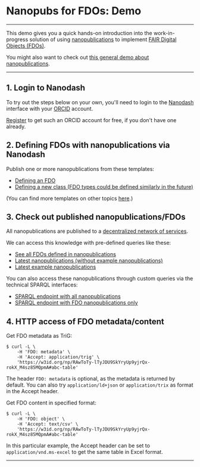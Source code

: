 # Nanopubs for FDOs: Demo

---

This demo gives you a quick hands-on introduction into the work-in-progress solution of using [nanopublications](https://nanopub.net) to implement [FAIR Digital Objects (FDOs)](https://fairdo.org/).

You might also want to check out [this general demo about nanopublications](.).

--- 

## 1. Login to Nanodash

To try out the steps below on your own, you'll need to login to the [Nanodash](https://nanodash.knowledgepixels.com/) interface with your [ORCID](https://orcid.org/) account.

[Register](https://orcid.org/register) to get such an ORCID account for free, if you don't have one already.


## 2. Defining FDOs with nanopublications via Nanodash

Publish one or more nanopublications from these templates:

- [Defining an FDO](https://nanodash.knowledgepixels.com/publish?template=https://w3id.org/np/RAei7xbeufZtrwog4_xImDCX5wrSZspYKZeUIx_EComBw&template-version=latest)
- [Defining a new class (FDO types could be defined similarly in the future)](https://nanodash.knowledgepixels.com/publish?template=https://w3id.org/np/RAxfD9wQMHU4DmWta5uRpo723ZgKpizglley4gtcxG0hg&template-version=latest)

(You can find more templates on other topics [here](https://nanodash.knowledgepixels.com/publish).)


## 3. Check out published nanopublications/FDOs

All nanopublications are published to a [decentralized network of services](https://monitor.knowledgepixels.com/).

We can access this knowledge with pre-defined queries like these:

- [See all FDOs defined in nanopublications](https://nanodash.knowledgepixels.com/resulttable?query=RAZgtM7Kzb0aTBlH4coOzlfgzBOoofqROCIMZTW3KliLQ/get-fdos)
- [Latest nanopublications (without example nanopublications)](https://nanodash.knowledgepixels.com/resulttable?query=RAAq7D8hWYXL-XTflG1u19maDe7nSJy6Iun5wa_KadOqg/get-latest-nanopubs)
- [Latest example nanopublications](https://nanodash.knowledgepixels.com/resulttable?query=RAlmS9Sp0Cjxv6vyiJff6TWWqNfJXj7LmkdoLNy6ZSeJ8/get-latest-example-nanopubs)

You can also access these nanopublications through custom queries via the technical SPARQL interfaces:

- [SPARQL endpoint with all nanopublications](https://query.knowledgepixels.com/tools/full/yasgui.html)
- [SPARQL endpoint with FDO nanopublications only](https://query.knowledgepixels.com/tools/type/f82fa5e467e6ba40c5d14402c3590f2ad8ed9a13e982133ab26ef1a889b34ebd/yasgui.html)

## 4. HTTP access of FDO metadata/content

Get FDO metadata as TriG:

    $ curl -L \
        -H 'FDO: metadata' \
        -H 'Accept: application/trig' \
        'https://w3id.org/np/RAwToTy-lTyJDU9SkYryUp9yjrQx-rokX_M4sz85MQpmA#abc-table'

The header `FDO: metadata` is optional, as the metadata is returned by default. You can also try `application/ld+json` or `application/trix` as format in the Accept header.

Get FDO content in specified format:

    $ curl -L \
        -H 'FDO: object' \
        -H 'Accept: text/csv' \
        'https://w3id.org/np/RAwToTy-lTyJDU9SkYryUp9yjrQx-rokX_M4sz85MQpmA#abc-table'

In this particular example, the Accept header can be set to `application/vnd.ms-excel` to get the same table in Excel format.

---
